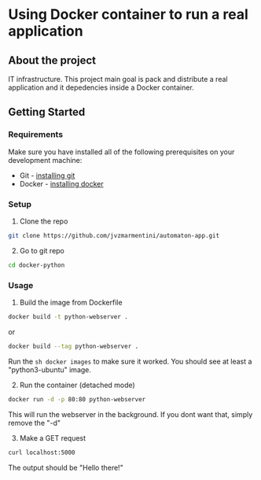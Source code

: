 # Using Docker container to run a real application
## About the project

IT infrastructure.
This project main goal is pack and distribute a real application and it depedencies inside a Docker container. 

## Getting Started
### Requirements
Make sure you have installed all of the following prerequisites on your development machine:
* Git - [installing git](https://git-scm.com/book/en/v2/Getting-Started-Installing-Git)
* Docker - [installing docker](https://docs.docker.com/engine/install/)

### Setup
1. Clone the repo
```sh
git clone https://github.com/jvzmarmentini/automaton-app.git
```

2. Go to git repo
```sh
cd docker-python
```

### Usage

1. Build the image from Dockerfile
```sh
docker build -t python-webserver .
```
or
```sh
docker build --tag python-webserver . 
```

Run the ```sh docker images``` to make sure it worked. You should see at least a "python3-ubuntu" image.

2. Run the container (detached mode)
```sh
docker run -d -p 80:80 python-webserver
```

This will run the webserver in the background. If you dont want that, simply remove the "-d"

3. Make a GET request
```sh
curl localhost:5000
```

The output should be "Hello there!"
